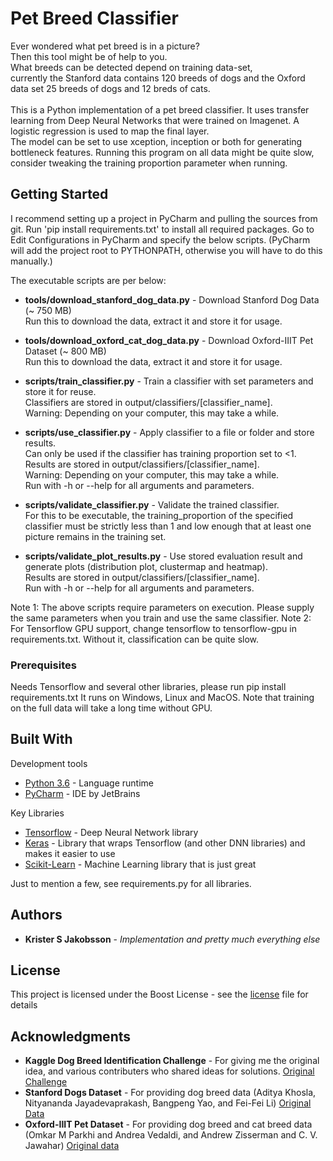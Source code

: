 # Pet Breed Classifier

Ever wondered what pet breed is in a picture?<br>
Then this tool might be of help to you. <br>
What breeds can be detected depend on training data-set, <br> 
currently the Stanford data contains 120 breeds of dogs and the Oxford data set 25 breeds of dogs and 12 breds of cats. <br>
<br>
This is a Python implementation of a pet breed classifier.
It uses transfer learning from Deep Neural Networks that were trained on Imagenet.
A logistic regression is used to map the final layer.
<br>
The model can be set to use xception, inception or both for generating bottleneck features.
Running this program on all data might be quite slow, consider tweaking the training proportion parameter when running.

## Getting Started

I recommend setting up a project in PyCharm and pulling the sources from git.
Run 'pip install requirements.txt' to install all required packages.
Go to Edit Configurations in PyCharm and specify the below scripts.
(PyCharm will add the project root to PYTHONPATH, otherwise you will have to do this manually.)

The executable scripts are per below:

* **tools/download_stanford_dog_data.py** - Download Stanford Dog Data (~ 750 MB)<br>
Run this to download the data, extract it and store it for usage.<br>

* **tools/download_oxford_cat_dog_data.py** - Download Oxford-IIIT Pet Dataset (~ 800 MB)<br>
Run this to download the data, extract it and store it for usage.<br>

* **scripts/train_classifier.py** - Train a classifier with set parameters and store it for reuse.<br>
Classifiers are stored in output/classifiers/[classifier_name].<br>
Warning: Depending on your computer, this may take a while.<br>

* **scripts/use_classifier.py** - Apply classifier to a file or folder and store results. <br>
Can only be used if the classifier has training proportion set to <1. <br> 
Results are stored in output/classifiers/[classifier_name].<br>
Warning: Depending on your computer, this may take a while.<br>
Run with -h or --help for all arguments and parameters.

* **scripts/validate_classifier.py** - Validate the trained classifier. <br>
For this to be executable, the training_proportion of the specified classifier must be strictly less than 1 and low enough that at least one picture remains in the training set.

* **scripts/validate_plot_results.py** - Use stored evaluation result and generate plots (distribution plot, clustermap and heatmap). <br>
Results are stored in output/classifiers/[classifier_name].<br>
Run with -h or --help for all arguments and parameters.

Note 1: The above scripts require parameters on execution. Please supply the same parameters when you train and use the same classifier.
Note 2: For Tensorflow GPU support, change tensorflow to tensorflow-gpu in requirements.txt. Without it, classification can be quite slow.

### Prerequisites

Needs Tensorflow and several other libraries,
please run pip install requirements.txt
It runs on Windows, Linux and MacOS.
Note that training on the full data will take a long time without GPU.

## Built With

Development tools

* [Python 3.6](https://www.python.org/downloads/) - Language runtime
* [PyCharm](https://www.jetbrains.com/pycharm/) - IDE by JetBrains

Key Libraries

* [Tensorflow](https://www.tensorflow.org/) - Deep Neural Network library
* [Keras](https://keras.io/) - Library that wraps Tensorflow (and other DNN libraries) and makes it easier to use
* [Scikit-Learn](https://scikit-learn.org/stable/) - Machine Learning library that is just great

Just to mention a few, see requirements.py for all libraries.

## Authors

* **Krister S Jakobsson** - *Implementation and pretty much everything else*

## License

This project is licensed under the Boost License - see the [license](LICENSE.md) file for details

## Acknowledgments

* **Kaggle Dog Breed Identification Challenge** -  For giving me the original idea, and various contributers who shared ideas for solutions.
[Original Challenge](https://www.kaggle.com/c/dog-breed-identification)
* **Stanford Dogs Dataset** - For providing dog breed data (Aditya Khosla, Nityananda Jayadevaprakash, Bangpeng Yao, and Fei-Fei Li) [Original Data](http://vision.stanford.edu/aditya86/ImageNetDogs/)
* **Oxford-IIIT Pet Dataset** - For providing dog breed and cat breed data (Omkar M Parkhi and Andrea Vedaldi, and Andrew Zisserman and C. V. Jawahar) [Original data](http://www.robots.ox.ac.uk/~vgg/data/pets/)